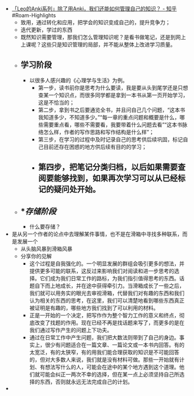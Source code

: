 - [「Leo的Anki系列」除了用Anki，我们还能如何管理自己的知识？ - 知乎](https://zhuanlan.zhihu.com/p/35045714) #Roam-Highlights
    - 致用，通过转化和应用，把学会的知识变成自己的，提升竞争力；
    - 迭代更新，学过的东西
    - 既然知识需要管理，那我们怎么管理知识呢？是看书做笔记，还是到网上上课呢？这些只是知识管理的局部，并不能从整体上改进学习质量。
    - ## **学习阶段**
        - 以很多人感兴趣的《心理学与生活》为例。
            - 第一步，读书前你是思考为什么要读，我是要从头到尾学还是只想查某一个知识点，而很多同学都是拿到一本书从第一页开始学习，这是不恰当的；
            - 第二步，拿到书之后要通览全书，并且问自己几个问题，“这本书我知道多少，不知道多少。”“每一章的重点问题和概要是什么，哪些需要重点看，哪些不需要看，我要带着什么问题去看”“这本书脉络怎么样，作者的写作思路和写作结构是什么样”；
            - 第三步，在学习的过程中及时记录自己的思考供后续巩固，标记自己目前还存在困惑的地方供后续有目的的学习；
            - 第四步，把笔记分类归档，以后如果需要查阅要能够找到，如果再次学习可以从已经标记的疑问处开始。
                - 
    - ## **存储阶段*
        - 什么要存储？
- 是从另一个作者的论点中去理解某件事情，也不是在滑箱中寻找多种联系，而是发展一个
    - 从头脑风暴到滑箱风暴
    - 分享你的见解
        - 这个过程是自我强化的。一个明显发展的群组会吸引更多的想法，并提供更多可能的联系，这反过来影响我们对阅读和进一步思考的选择。它们成为我们日常工作的路标，为我们指引值得思考的东西。话题自下而上地成长，并在途中获得牵引力。当滑箱成长了一些之后，我们就可以用务实的眼光去审视滑箱，代替我们对有趣的东西和我们认为相关的东西的思考，在这里，我们可以清楚地看到哪些东西真正被证明是有趣的，哪些地方我们找到了可以利用的材料。
        - 正是一开始的一个决定，把写作作为整个智力工作的意义和终点，彻底改变了找题的作用。现在已经不再是找话题来写了，而更多的是在我们通过写作产生的问题上下功夫。
        - 通过在日常工作中产生问题，我们把大数法则带到了自己的身边。事实上，很少有问题适合在一篇文章、一篇论文或一本书内回答。有的太宽泛，有的太狭窄，有的用我们能合理获取的知识是不可能回答的，但对大多数人来说，我们就是没有材料可做。那些一开始就有计划、有想法写什么的人，可能会在途中的某个地方遇到这个道理。他们就可能会纠正一两次不幸的选择，但在某一点上必须坚持自己所选择的东西，否则就永远无法完成自己的计划。
- 

